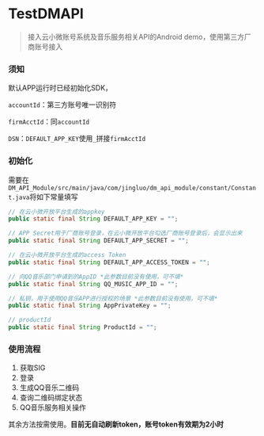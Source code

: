 # TestDMAPI
> 接入云小微账号系统及音乐服务相关API的Android demo，使用第三方厂商账号接入

### 须知

默认APP运行时已经初始化SDK，

`accountId`：第三方账号唯一识别符

`firmAcctId`：同`accountId`

`DSN`：`DEFAULT_APP_KEY`使用`_`拼接`firmAcctId`

### 初始化

需要在`DM_API_Module/src/main/java/com/jingluo/dm_api_module/constant/Constant.java`将如下常量填写

```java
// 在云小微开放平台生成的appkey
public static final String DEFAULT_APP_KEY = "";

// APP Secret用于厂商账号登录，在云小微开放平台勾选厂商账号登录后，会显示出来
public static final String DEFAULT_APP_SECRET = "";

// 在云小微开放平台生成的access Token
public static final String DEFAULT_APP_ACCESS_TOKEN = "";

// 向QQ音乐部门申请到的AppID *此参数目前没有使用，可不填*
public static final String QQ_MUSIC_APP_ID = "";

// 私钥，用于使用QQ音乐APP进行授权的场景 *此参数目前没有使用，可不填*
public static final String AppPrivateKey = "";

// productId
public static final String ProductId = "";
```

### 使用流程

1. 获取SIG
2. 登录
3. 生成QQ音乐二维码
4. 查询二维码绑定状态
5. QQ音乐服务相关操作

其余方法按需使用。**目前无自动刷新token，账号token有效期为2小时**